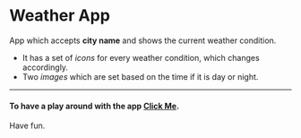 # Weather App

App which accepts **city name** and shows the
current weather condition.

- It has a set of _icons_ for every weather condition, which changes accordingly.
- Two _images_ which are set based on the time if it is day or night.

---

#### To have a play around with the app [Click Me](https://weatherly-kishore.netlify.app/).

Have fun.
